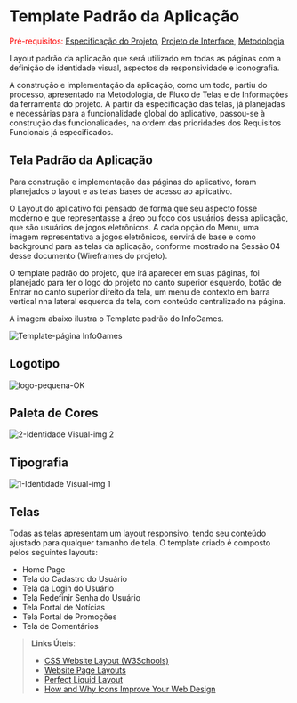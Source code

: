 # Template Padrão da Aplicação

<span style="color:red">Pré-requisitos: <a href="2-Especificação do Projeto.md"> Especificação do Projeto</a></span>, <a href="3-Projeto de Interface.md"> Projeto de Interface</a>, <a href="4-Metodologia.md"> Metodologia</a>

Layout padrão da aplicação que será utilizado em todas as páginas com a definição de identidade visual, aspectos de responsividade e iconografia.

A construção e implementação da aplicação, como um todo, partiu do processo, apresentado na Metodologia, de Fluxo de Telas e de Informações da ferramenta do projeto. A partir da especificação das telas, já planejadas e necessárias para a funcionalidade global do aplicativo, passou-se à construção das funcionalidades, na ordem das prioridades dos Requisitos Funcionais já especificados.

## Tela Padrão da Aplicação

Para construção e implementação das páginas do aplicativo, foram planejados o layout e as telas bases de acesso ao aplicativo.

O Layout do aplicativo foi pensado de forma que seu aspecto fosse moderno e que representasse a áreo ou foco dos usuários dessa aplicação, que são usuários de jogos eletrônicos. 
A cada opção do Menu, uma imagem representativa a jogos eletrônicos, servirá de base e como background para as telas da aplicação, conforme mostrado na Sessão 04 desse documento (Wireframes do projeto).

O template padrão do projeto, que irá aparecer em suas páginas, foi planejado para ter o logo do projeto no canto superior esquerdo, botão de Entrar no canto superior direito da tela, um menu de contexto em barra vertical nna lateral esquerda da tela, com conteúdo centralizado na página.

A imagem abaixo ilustra o Template padrão do InfoGames.

![Template-página InfoGames](https://github.com/ICEI-PUC-Minas-PMV-ADS/pmv-ads-2024-1-e2-proj-int-t6-infogames/assets/145228139/d3166d4c-9e8d-4312-b2dd-702d414b5a35)

## Logotipo
![logo-pequena-OK](https://github.com/ICEI-PUC-Minas-PMV-ADS/pmv-ads-2024-1-e2-proj-int-t6-infogames/assets/145228139/b8a4d9ec-8b2d-400a-ad16-6de28b14ace7)


## Paleta de Cores
![2-Identidade Visual-img 2](https://github.com/ICEI-PUC-Minas-PMV-ADS/pmv-ads-2024-1-e2-proj-int-t6-infogames/assets/145228139/6169866e-a86a-4364-a3ad-4e942b04f9ad)


## Tipografia
![1-Identidade Visual-img 1](https://github.com/ICEI-PUC-Minas-PMV-ADS/pmv-ads-2024-1-e2-proj-int-t6-infogames/assets/145228139/9bb2195d-4aa4-4a8e-a6e2-93fe1708f86e)


## Telas

Todas as telas apresentam um layout responsivo, tendo seu conteúdo ajustado para qualquer tamanho de tela. O template criado é composto pelos seguintes layouts:
- Home Page
- Tela do Cadastro do Usuário
- Tela da Login do Usuário
- Tela Redefinir Senha do Usuário
- Tela Portal de Notícias
- Tela Portal de Promoções
- Tela de Comentários


> **Links Úteis**:
>
> - [CSS Website Layout (W3Schools)](https://www.w3schools.com/css/css_website_layout.asp)
> - [Website Page Layouts](http://www.cellbiol.com/bioinformatics_web_development/chapter-3-your-first-web-page-learning-html-and-css/website-page-layouts/)
> - [Perfect Liquid Layout](https://matthewjamestaylor.com/perfect-liquid-layouts)
> - [How and Why Icons Improve Your Web Design](https://usabilla.com/blog/how-and-why-icons-improve-you-web-design/)
